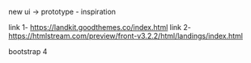 new ui -> prototype - inspiration 

link 1- https://landkit.goodthemes.co/index.html
link 2- https://htmlstream.com/preview/front-v3.2.2/html/landings/index.html

bootstrap 4 
